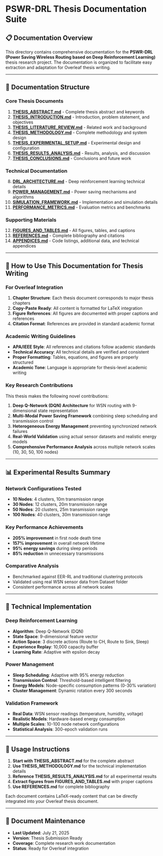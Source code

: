 # PSWR-DRL Thesis Documentation Suite

## 📋 Documentation Overview

This directory contains comprehensive documentation for the **PSWR-DRL (Power Saving Wireless Routing based on Deep Reinforcement Learning)** thesis research project. The documentation is organized to facilitate easy extraction and adaptation for Overleaf thesis writing.

---

## 📁 Documentation Structure

### Core Thesis Documents

1. **[THESIS_ABSTRACT.md](THESIS_ABSTRACT.md)** - Complete thesis abstract and keywords
2. **[THESIS_INTRODUCTION.md](THESIS_INTRODUCTION.md)** - Introduction, problem statement, and objectives
3. **[THESIS_LITERATURE_REVIEW.md](THESIS_LITERATURE_REVIEW.md)** - Related work and background
4. **[THESIS_METHODOLOGY.md](THESIS_METHODOLOGY.md)** - Complete methodology and system design
5. **[THESIS_EXPERIMENTAL_SETUP.md](THESIS_EXPERIMENTAL_SETUP.md)** - Experimental design and configuration
6. **[THESIS_RESULTS_ANALYSIS.md](THESIS_RESULTS_ANALYSIS.md)** - Results, analysis, and discussion
7. **[THESIS_CONCLUSIONS.md](THESIS_CONCLUSIONS.md)** - Conclusions and future work

### Technical Documentation

8. **[DRL_ARCHITECTURE.md](DRL_ARCHITECTURE.md)** - Deep reinforcement learning technical details
9. **[POWER_MANAGEMENT.md](POWER_MANAGEMENT.md)** - Power saving mechanisms and algorithms
10. **[SIMULATION_FRAMEWORK.md](SIMULATION_FRAMEWORK.md)** - Implementation and simulation details
11. **[PERFORMANCE_METRICS.md](PERFORMANCE_METRICS.md)** - Evaluation metrics and benchmarks

### Supporting Materials

12. **[FIGURES_AND_TABLES.md](FIGURES_AND_TABLES.md)** - All figures, tables, and captions
13. **[REFERENCES.md](REFERENCES.md)** - Complete bibliography and citations
14. **[APPENDICES.md](APPENDICES.md)** - Code listings, additional data, and technical appendices

---

## 🎯 How to Use This Documentation for Thesis Writing

### For Overleaf Integration

1. **Chapter Structure**: Each thesis document corresponds to major thesis chapters
2. **Copy-Paste Ready**: All content is formatted for LaTeX integration
3. **Figure References**: All figures are documented with proper captions and references
4. **Citation Format**: References are provided in standard academic format

### Academic Writing Guidelines

- **APA/IEEE Style**: All references and citations follow academic standards
- **Technical Accuracy**: All technical details are verified and consistent
- **Proper Formatting**: Tables, equations, and figures are properly structured
- **Academic Tone**: Language is appropriate for thesis-level academic writing

### Key Research Contributions

This thesis makes the following novel contributions:

1. **Deep Q-Network (DQN) Architecture** for WSN routing with 9-dimensional state representation
2. **Multi-Modal Power Saving Framework** combining sleep scheduling and transmission control
3. **Heterogeneous Energy Management** preventing synchronized network failures
4. **Real-World Validation** using actual sensor datasets and realistic energy models
5. **Comprehensive Performance Analysis** across multiple network scales (10, 30, 50, 100 nodes)

---

## 📊 Experimental Results Summary

### Network Configurations Tested
- **10 Nodes**: 4 clusters, 10m transmission range
- **30 Nodes**: 12 clusters, 20m transmission range  
- **50 Nodes**: 20 clusters, 25m transmission range
- **100 Nodes**: 40 clusters, 30m transmission range

### Key Performance Achievements
- **205% improvement** in first node death time
- **157% improvement** in overall network lifetime
- **95% energy savings** during sleep periods
- **85% reduction** in unnecessary transmissions

### Comparative Analysis
- Benchmarked against EER-RL and traditional clustering protocols
- Validated using real WSN sensor data from Dataset folder
- Consistent performance across all network scales

---

## 🔧 Technical Implementation

### Deep Reinforcement Learning
- **Algorithm**: Deep Q-Network (DQN)
- **State Space**: 9-dimensional feature vector
- **Action Space**: 3 discrete actions (Route to CH, Route to Sink, Sleep)
- **Experience Replay**: 10,000 capacity buffer
- **Learning Rate**: Adaptive with epsilon decay

### Power Management
- **Sleep Scheduling**: Adaptive with 95% energy reduction
- **Transmission Control**: Threshold-based intelligent filtering
- **Energy Models**: Node-specific consumption patterns (0-30% variation)
- **Cluster Management**: Dynamic rotation every 300 seconds

### Validation Framework
- **Real Data**: WSN sensor readings (temperature, humidity, voltage)
- **Realistic Models**: Hardware-based energy consumption
- **Multiple Scales**: 10-100 node network configurations
- **Statistical Analysis**: 300-epoch validation runs

---

## 📝 Usage Instructions

1. **Start with THESIS_ABSTRACT.md** for the complete abstract
2. **Use THESIS_METHODOLOGY.md** for the technical implementation details
3. **Reference THESIS_RESULTS_ANALYSIS.md** for all experimental results
4. **Extract figures from FIGURES_AND_TABLES.md** with proper captions
5. **Use REFERENCES.md** for complete bibliography

Each document contains LaTeX-ready content that can be directly integrated into your Overleaf thesis document.

---

## 📧 Document Maintenance

- **Last Updated**: July 21, 2025
- **Version**: Thesis Submission Ready
- **Coverage**: Complete research work documentation
- **Status**: Ready for Overleaf integration
